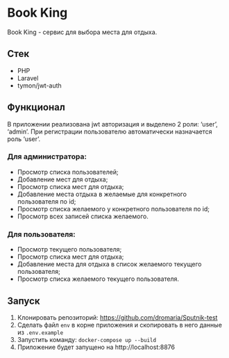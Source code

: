 # Book King

Book King - сервис для выбора места для отдыха.

## Стек
- PHP
- Laravel
- tymon/jwt-auth

## Функционал

В приложении реализована jwt авторизация и выделено 2 роли: ‘user’, ‘admin’. При регистрации пользователю автоматически назначается роль ‘user’.

### Для администратора:
- Просмотр списка пользователей;
- Добавление мест для отдыха;
- Просмотр списка мест для отдыха;
- Добавление места отдыха в желаемые для конкретного пользователя по id;
- Просмотр списка желаемого у конкретного пользователя по id;
- Просмотр всех записей списка желаемого.

### Для пользователя:
- Просмотр текущего пользователя;
- Просмотр списка мест для отдыха;
- Добавление места для отдыха в список желаемого текущего пользователя;
- Просмотр списка желаемого текущего пользователя.

## Запуск
1. Клонировать репозиторий: https://github.com/dromaria/Sputnik-test
2. Сделать файл ```env``` в корне приложения и скопировать в него данные из ```.env.example```
3. Запустить команду:  ```docker-compose up --build``` 
4. Приложение будет запущено на http://localhost:8876
